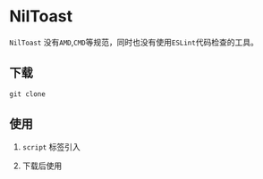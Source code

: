 # NilToast

`NilToast` 没有`AMD`,`CMD`等规范，同时也没有使用`ESLint`代码检查的工具。

## 下载

```cmd
git clone 
```

## 使用

1. `script` 标签引入

2. 下载后使用
